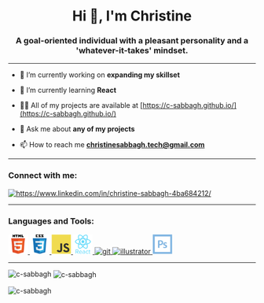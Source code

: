 <h1 align="center">Hi 👋, I'm Christine</h1>
<h3 align="center">A goal-oriented individual with a pleasant personality and a 'whatever-it-takes' mindset.</h3>

---

- 🔭 I’m currently working on **expanding my skillset**

- 🌱 I’m currently learning **React**

- 👨‍💻 All of my projects are available at [https://c-sabbagh.github.io/](https://c-sabbagh.github.io/)

- 💬 Ask me about **any of my projects**

- 📫 How to reach me **christinesabbagh.tech@gmail.com**

---

<h3 align="left">Connect with me:</h3>
<p align="left">
<a href="https://linkedin.com/in/https://www.linkedin.com/in/christine-sabbagh-4ba684212/" target="blank"><img align="center" src="https://raw.githubusercontent.com/rahuldkjain/github-profile-readme-generator/master/src/images/icons/Social/linked-in-alt.svg" alt="https://www.linkedin.com/in/christine-sabbagh-4ba684212/" height="30" width="40" /></a>
</p>

---

<h3 align="left">Languages and Tools:</h3>
<p align="left"><a href="https://www.w3.org/html/" target="_blank" rel="noreferrer"> <img src="https://raw.githubusercontent.com/devicons/devicon/master/icons/html5/html5-original-wordmark.svg" alt="html5" width="40" height="40"/> </a> <a href="https://www.w3schools.com/css/" target="_blank" rel="noreferrer"> <img src="https://raw.githubusercontent.com/devicons/devicon/master/icons/css3/css3-original-wordmark.svg" alt="css3" width="40" height="40"/> </a><a href="https://developer.mozilla.org/en-US/docs/Web/JavaScript" target="_blank" rel="noreferrer"> <img src="https://raw.githubusercontent.com/devicons/devicon/master/icons/javascript/javascript-original.svg" alt="javascript" width="40" height="40"/> </a> <a href="https://reactjs.org/" target="_blank" rel="noreferrer"> <img src="https://raw.githubusercontent.com/devicons/devicon/master/icons/react/react-original-wordmark.svg" alt="react" width="40" height="40"/> </a> <a href="https://git-scm.com/" target="_blank" rel="noreferrer"> <img src="https://www.vectorlogo.zone/logos/git-scm/git-scm-icon.svg" alt="git" width="40" height="40"/> </a>  <a href="https://www.adobe.com/in/products/illustrator.html" target="_blank" rel="noreferrer"> <img src="https://www.vectorlogo.zone/logos/adobe_illustrator/adobe_illustrator-icon.svg" alt="illustrator" width="40" height="40"/> </a>  <a href="https://www.photoshop.com/en" target="_blank" rel="noreferrer"> <img src="https://raw.githubusercontent.com/devicons/devicon/master/icons/photoshop/photoshop-line.svg" alt="photoshop" width="40" height="40"/> </a> </p>

---

<p><img align="left" src="https://github-readme-stats.vercel.app/api/top-langs?username=c-sabbagh&show_icons=true&locale=en&layout=compact" alt="c-sabbagh" /></p>

<p>&nbsp;<img align="center" src="https://github-readme-stats.vercel.app/api?username=c-sabbagh&show_icons=true&locale=en" alt="c-sabbagh" /></p>

<p><img align="center" src="https://github-readme-streak-stats.herokuapp.com/?user=c-sabbagh&" alt="c-sabbagh" /></p>

